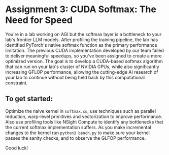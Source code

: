 # Assignment 3: CUDA Softmax: The Need for Speed
You're in a lab working on AGI but the softmax layer is a bottleneck to your lab's frontier LLM models. After profiling the training pipeline, the lab has identified PyTorch's native softmax function as the primary performance limitation. 
The previous CUDA implementation developed by our team failed to deliver meaningful speedups, so you've been assigned to create a more optimized version. 
The goal is to develop a CUDA-based softmax algorithm that can run on your lab's cluster of NVIDIA GPUs, while also significantly increasing GFLOP performance, 
allowing the cutting-edge AI research of your lab to continue without being held back by this computational constraint.

## To get started:
Optimize the naive kernel in `softmax.cu`, use techniques such as parallel reduction, warp-level primitives and vectorization to improve performance. \
Also use profiling tools like NSight Compute to identify any bottlenecks that the current softmax implementation suffers.
As you make incremental changes to the kernel run `python3 bench.py` to make sure your kernel passes the sanity checks, and to observe the GLFOP performance.

Good luck!
